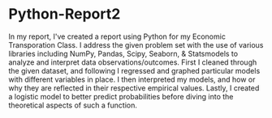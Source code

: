 # Python-Report2
In my report, I've created a report using Python for my Economic Transporation Class. I address the given problem set with the use of various libraries including NumPy, Pandas, Scipy, Seaborn, & Statsmodels to analyze and interpret data observations/outcomes. First I cleaned through the given dataset, and following I regressed and graphed particular models with different variables in place. I then interpreted my models, and how or why they are reflected in their respective empirical values.  Lastly, I created a logistic model to better predict probabilities before diving into the theoretical aspects of such a function.
